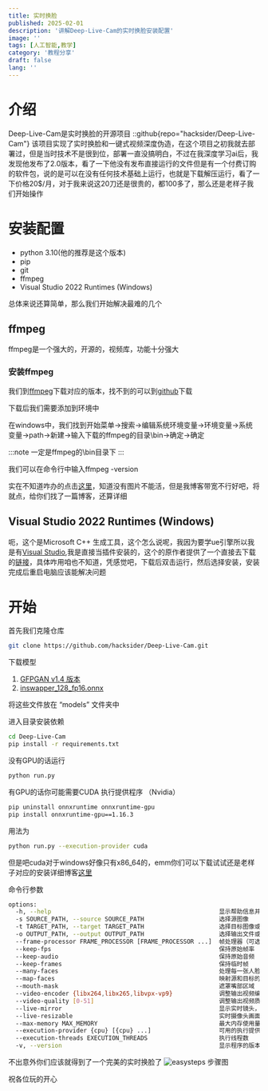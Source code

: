 ```yaml
---
title: 实时换脸
published: 2025-02-01
description: '讲解Deep-Live-Cam的实时换脸安装配置'
image: ''
tags: [人工智能,教学]
category: '教程分享'
draft: false 
lang: ''
---
```

# 介绍
Deep-Live-Cam是实时换脸的开源项目
::github{repo="hacksider/Deep-Live-Cam"}
该项目实现了实时换脸和一键式视频深度伪造，在这个项目之初我就去部署过，但是当时技术不是很到位，部署一直没搞明白，不过在我深度学习ai后，我发现他发布了2.0版本，看了一下他没有发布直接运行的文件但是有一个付费订购的软件包，说的是可以在没有任何技术基础上运行，也就是下载解压运行，看了一下价格20$/月，对于我来说这20刀还是很贵的，都100多了，那么还是老样子我们开始操作

# 安装配置
- python 3.10(他的推荐是这个版本)
- pip
- git
- ffmpeg
- Visual Studio 2022 Runtimes (Windows)

总体来说还算简单，那么我们开始解决最难的几个
## ffmpeg
ffmpeg是一个强大的，开源的，视频库，功能十分强大

### 安装ffmpeg

我们到[ffmpeg](https://ffmpeg.org/download.html)下载对应的版本，找不到的可以到[github](https://github.com/BtbN/FFmpeg-Builds/releases)下载

下载后我们需要添加到环境中

在windows中，我们找到开始菜单->搜索->编辑系统环境变量->环境变量->系统变量->path->新建->输入下载的ffmpeg的目录\bin->确定->确定

:::note
一定是ffmpeg的\bin目录下
:::

我们可以在命令行中输入ffmpeg -version

实在不知道咋办的点击[这里](https://blog.csdn.net/Natsuago/article/details/143231558)，知道没有图片不能活，但是我博客带宽不行好吧，将就点，给你们找了一篇博客，还算详细
## Visual Studio 2022 Runtimes (Windows)
呃，这个是Microsoft C++ 生成工具，这个怎么说呢，我因为要学ue引擎所以我是有[Visual Studio](https://visualstudio.microsoft.com/zh-hans/vs/),我是直接当插件安装的，这个的原作者提供了一个直接去下载的[链接](https://visualstudio.microsoft.com/zh-hans/visual-cpp-build-tools/)，具体咋用咱也不知道，凭感觉吧，下载后双击运行，然后选择安装，安装完成后重启电脑应该能解决问题

# 开始
首先我们克隆仓库
```bash
git clone https://github.com/hacksider/Deep-Live-Cam.git
```
下载模型

1. [GFPGAN v1.4 版本](https://huggingface.co/hacksider/deep-live-cam/resolve/main/GFPGANv1.4.pth)
2. [inswapper_128_fp16.onnx](https://huggingface.co/hacksider/deep-live-cam/resolve/main/inswapper_128_fp16.onnx)

将这些文件放在 “models” 文件夹中

进入目录安装依赖
```bash
cd Deep-Live-Cam
pip install -r requirements.txt
```

没有GPU的话运行
```bash
python run.py
```

有GPU的话你可能需要CUDA 执行提供程序 （Nvidia）
```bash
pip uninstall onnxruntime onnxruntime-gpu
pip install onnxruntime-gpu==1.16.3
```
用法为
```bash
python run.py --execution-provider cuda
```
但是吧cuda对于windows好像只有x86_64的，emm你们可以下载试试还是老样子对应的安装详细博客[这里](https://blog.csdn.net/chen565884393/article/details/127905428)

命令行参数
```bash
options:
  -h, --help                                               显示帮助信息并退出
  -s SOURCE_PATH, --source SOURCE_PATH                     选择源图像
  -t TARGET_PATH, --target TARGET_PATH                     选择目标图像或视频
  -o OUTPUT_PATH, --output OUTPUT_PATH                     选择输出文件或目录
  --frame-processor FRAME_PROCESSOR [FRAME_PROCESSOR ...]  帧处理器（可选：face_swapper, face_enhancer 等）
  --keep-fps                                               保持原始帧率
  --keep-audio                                             保持原始音频
  --keep-frames                                            保持临时帧
  --many-faces                                             处理每一张人脸
  --map-faces                                              映射源和目标的面部
  --mouth-mask                                             遮罩嘴部区域
  --video-encoder {libx264,libx265,libvpx-vp9}             调整输出视频编码器
  --video-quality [0-51]                                   调整输出视频质量
  --live-mirror                                            显示实时镜头，如前置摄像头的画面
  --live-resizable                                         实时摄像头画面可调整大小
  --max-memory MAX_MEMORY                                  最大内存使用量（单位：GB）
  --execution-provider {cpu} [{cpu} ...]                   可用的执行提供者（可选：cpu 等）
  --execution-threads EXECUTION_THREADS                    执行线程数
  -v, --version                                            显示程序的版本号并退出
```

不出意外你们应该就得到了一个完美的实时换脸了
![easysteps](https://github.com/user-attachments/assets/af825228-852c-411b-b787-ffd9aac72fc6)
步骤图

祝各位玩的开心